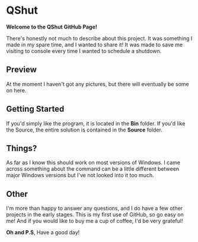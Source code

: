 # QShut
**Welcome to the QShut GitHub Page!**


There's honestly not much to describe about this project. It was something I made in
my spare time, and I wanted to share it! It was made to save me visiting to console every time I wanted to schedule a shutdown.


## Preview

At the moment I haven't got any pictures, but there will eventually be some on here.


## Getting Started

If you'd simply like the program, it is located in the **Bin** folder. If you'd like the Source,
the entire solution is contained in the **Source** folder.


## Things?

As far as I know this should work on most versions of Windows. I came across something about
the command can be a little different between major Windows versions but I've not looked into it too much.


## Other

I'm more than happy to answer any questions, and I do have a few other projects in the early stages. This is my first use of GitHub, so go easy on me!
And if you would like to buy me a cup of coffee, I'd be very grateful!

**Oh and P.S**,
Have a good day!




